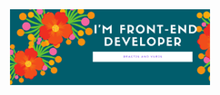 <div align="center">
<img src="https://raw.githubusercontent.com/AliceInWonderDev/AliceInWonderDev/master/tropical_coding.png" width="70%" height="30%"/>
</div>
